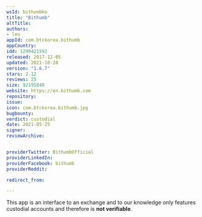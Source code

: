 ```yaml
---
wsId: bithumbko
title: "Bithumb"
altTitle: 
authors:
- leo
appId: com.btckorea.bithumb
appCountry: 
idd: 1299421592
released: 2017-12-05
updated: 2021-10-28
version: "1.6.7"
stars: 2.12
reviews: 25
size: 92195840
website: https://en.bithumb.com
repository: 
issue: 
icon: com.btckorea.bithumb.jpg
bugbounty: 
verdict: custodial
date: 2021-05-25
signer: 
reviewArchive:


providerTwitter: BithumbOfficial
providerLinkedIn: 
providerFacebook: bithumb
providerReddit: 

redirect_from:

---
```


This app is an interface to an exchange and to our knowledge only features
custodial accounts and therefore is **not verifiable**.
